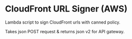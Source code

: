 # CloudFront URL Signer (AWS)

Lambda script to sign CloudFront urls with canned policy.

Takes json POST request & returns json v2 for API gateway.